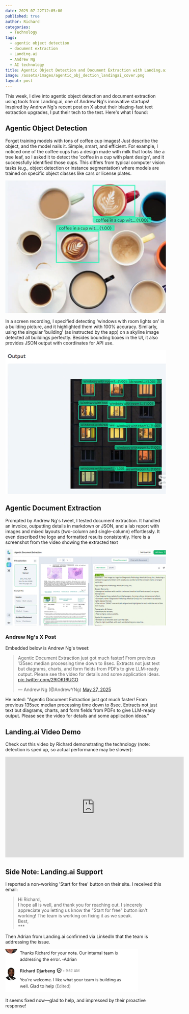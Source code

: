 ```yaml
---
date: 2025-07-22T12:05:00
published: true
author: Richard
categories:
  - Technology
tags:
  - agentic object detection
  - document extraction
  - Landing.ai
  - Andrew Ng
  - AI technology
title: Agentic Object Detection and Document Extraction with Landing.ai
image: /assets/images/agentic_obj_dection_landingai_cover.png
layout: post
---
```

This week, I dive into agentic object detection and document extraction using tools from Landing.ai, one of Andrew Ng's innovative startups! Inspired by Andrew Ng's recent post on X about their blazing-fast text extraction upgrades, I put their tech to the test. Here's what I found:

## Agentic Object Detection

Forget training models with tons of coffee cup images! Just describe the object, and the model nails it. Simple, smart, and efficient. For example, I noticed one of the coffee cups has a design made with milk that looks like a tree leaf, so I asked it to detect the 'coffee in a cup with plant design', and it successfully identified those cups. This differs from typical computer vision tasks (e.g., object detection or instance segmentation) where models are trained on specific object classes like cars or license plates.

![coffee cups with plant design detected by landing ai](/assets/images/landingai_coffee_plant.png "coffee cups with plant design detected by landing ai")

In a screen recording, I specified detecting 'windows with room lights on' in a building picture, and it highlighted them with 100% accuracy. Similarly, using the singular 'building' (as instructed by the app) on a skyline image detected all buildings perfectly. Besides bounding boxes in the UI, it also provides JSON output with coordinates for API use.

![landing ai detecting windows with lights on](/assets/images/landingai_window_detection.png "landing ai detecting windows with lights on")

## Agentic Document Extraction

Prompted by Andrew Ng's tweet, I tested document extraction. It handled an invoice, outputting details in markdown or JSON, and a lab report with images and mixed layouts (two-column and single-column) effortlessly. It even described the logo and formatted results consistently. Here is a screenshot from the video showing the extracted text

![Extraracted text from landing ai agentic document extraction](/assets/images/landingai_document_extraction.png "Extraracted text from landing ai agentic document extraction")

### Andrew Ng's X Post

Embedded below is Andrew Ng's tweet:
<blockquote class="twitter-tweet"><p lang="en" dir="ltr">Agentic Document Extraction just got much faster! From previous 135sec median processing time down to 8sec. Extracts not just text but diagrams, charts, and form fields from PDFs to give LLM-ready output. Please see the video for details and some application ideas. <a href="https://t.co/29lOKf6UGO">pic.twitter.com/29lOKf6UGO</a></p>— Andrew Ng (@AndrewYNg) <a href="https://twitter.com/AndrewYNg/status/1927384264779170259?ref_src=twsrc%5Etfw">May 27, 2025</a></blockquote> <script async src="https://platform.twitter.com/widgets.js" charset="utf-8"></script>

He noted: "Agentic Document Extraction just got much faster! From previous 135sec median processing time down to 8sec. Extracts not just text but diagrams, charts, and form fields from PDFs to give LLM-ready output. Please see the video for details and some application ideas."

## Landing.ai Video Demo

Check out this video by Richard demonstrating the technology (note: detection is sped up, so actual performance may be slower):
<iframe width="560" height="315" src="https://www.youtube.com/embed/lC6g-T5V470" frameborder="0" allowfullscreen></iframe>

## Side Note: Landing.ai Support

I reported a non-working 'Start for free' button on their site. I received this email:

> Hi Richard,  
> I hope all is well, and thank you for reaching out. I sincerely appreciate you letting us know the "Start for free" button isn't working! The team is working on fixing it as we speak.  
> Best,  
> \*\*\*

Then Adrian from Landing.ai confirmed via LinkedIn that the team is addressing the issue.

![Landing ai thanks Richard for noticing issue](/assets/images/landing_adrian_linkedin.png "Linkedin -Landing ai thanks Richard for noticing issue")

 It seems fixed now—glad to help, and impressed by their proactive response!

